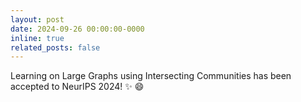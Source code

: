 ```yaml
---
layout: post
date: 2024-09-26 00:00:00-0000
inline: true
related_posts: false
---
```


Learning on Large Graphs using Intersecting Communities has been accepted to NeurIPS 2024! :sparkles: :smile: